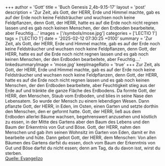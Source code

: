 +++
author = 'Gott'
title = 'Buch Genesis 2,4b-9.15-17'
layout = 'post'
description = 'Zur Zeit, als Gott, der HERR, Erde und Himmel machte, gab es auf der Erde noch keine Feldsträucher und wuchsen noch keine Feldpflanzen, denn Gott, der HERR, hatte es auf die Erde noch nicht regnen lassen und es gab noch keinen Menschen, der den Erdboden bearbeitete, aber Feuchtig....'
images = ['/symbols/mose.jpg']
categories = ['LECTIO 1']
tags = ['LECTIO 1']
date = '2025-02-12 07:30:25 +0100'
summary = 'Zur Zeit, als Gott, der HERR, Erde und Himmel machte, gab es auf der Erde noch keine Feldsträucher und wuchsen noch keine Feldpflanzen, denn Gott, der HERR, hatte es auf die Erde noch nicht regnen lassen und es gab noch keinen Menschen, der den Erdboden bearbeitete, aber Feuchtig....'
linkedsummaryImage = 'mose.jpg'
keepImageRatio = 'true'
+++
Zur Zeit, als Gott, der HERR, Erde und Himmel machte,
gab es auf der Erde noch keine Feldsträucher und wuchsen noch keine Feldpflanzen, denn Gott, der HERR, hatte es auf die Erde noch nicht regnen lassen und es gab noch keinen Menschen, der den Erdboden bearbeitete,
aber Feuchtigkeit stieg aus der Erde auf und tränkte die ganze Fläche des Erdbodens.<!--more-->
Da formte Gott, der HERR, den Menschen, Staub vom Erdboden, und blies in seine Nase den Lebensatem. So wurde der Mensch zu einem lebendigen Wesen.
Dann pflanzte Gott, der HERR, in Eden, im Osten, einen Garten und setzte dorthin den Menschen, den er geformt hatte.
Gott, der HERR, ließ aus dem Erdboden allerlei Bäume wachsen, begehrenswert anzusehen und köstlich zu essen, in der Mitte des Gartens aber den Baum des Lebens und den Baum der Erkenntnis von Gut und Böse.
Gott, der HERR, nahm den Menschen und gab ihm seinen Wohnsitz im Garten von Eden, damit er ihn bearbeite und hüte.
Dann gebot Gott, der HERR, dem Menschen: Von allen Bäumen des Gartens darfst du essen,
doch vom Baum der Erkenntnis von Gut und Böse darfst du nicht essen; denn am Tag, da du davon isst, wirst du sterben.<br> [Quelle: Evangelizo](https://evangeliumtagfuertag.org/DE/gospel)
